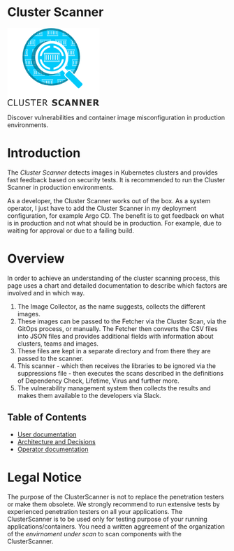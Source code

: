 # Cluster Scanner
![Logo](docs/images/logo.png "Logo")


Discover vulnerabilities and container image misconfiguration in production environments.

# Introduction
The _Cluster Scanner_ detects images in Kubernetes clusters and provides fast feedback based on security tests.
It is recommended to run the Cluster Scanner in production environments.

As a developer, the Cluster Scanner works out of the box.
As a system operator, I just have to add the Cluster Scanner in my deployment configuration, for example Argo CD. The benefit is to get feedback on what is in production and not what should be in production. For example, due to waiting for approval or due to a failing build.
# Overview
In order to achieve an understanding of the cluster scanning process, this page uses a chart and detailed documentation to describe which factors are involved and in which way.
1. The Image Collector, as the name suggests, collects the different images.
2. These images can be passed to the Fetcher via the Cluster Scan, via the GitOps process, or manually. The Fetcher then converts the CSV files into JSON files and provides additional fields with information about clusters, teams and images.
3. These files are kept in a separate directory and from there they are passed to the scanner.
4. This scanner - which then receives the libraries to be ignored via the suppressions file - then executes the scans described in the definitions of Dependency Check, Lifetime, Virus and further more.
5. The vulnerability management system then collects the results and makes them available to the developers via Slack.
## Table of Contents
- [User documentation](docs/user)
- [Architecture and Decisions](docs/architecture)
- [Operator documentation](docs/deployment)

# Legal Notice
The purpose of the ClusterScanner is not to replace the penetration testers or make them obsolete. We strongly recommend to run extensive tests by experienced penetration testers on all your applications.
The ClusterScanner is to be used only for testing purpose of your running applications/containers. You need a written aggreement of the organization of the _envirnoment under scan_ to scan components with the ClusterScanner.
